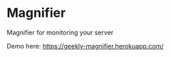 # Magnifier
Magnifier for monitoring your server

Demo here: https://geekly-magnifier.herokuapp.com/
